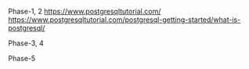 Phase-1, 2
https://www.postgresqltutorial.com/
https://www.postgresqltutorial.com/postgresql-getting-started/what-is-postgresql/

Phase-3, 4

Phase-5